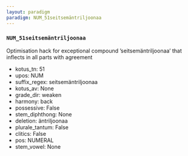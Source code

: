 ```yaml
---
layout: paradigm
paradigm: NUM_51seitsemäntriljoonaa
---
```

### ` NUM_51seitsemäntriljoonaa `

Optimisation hack for exceptional compound ’seitsemäntriljoonaa’ that inflects in all parts with agreement
* kotus_tn: 51
* upos: NUM
* suffix_regex: seitsemäntriljoonaa
* kotus_av: None
* grade_dir: weaken
* harmony: back
* possessive: False
* stem_diphthong: None
* deletion: äntriljoonaa
* plurale_tantum: False
* clitics: False
* pos: NUMERAL
* stem_vowel: None

